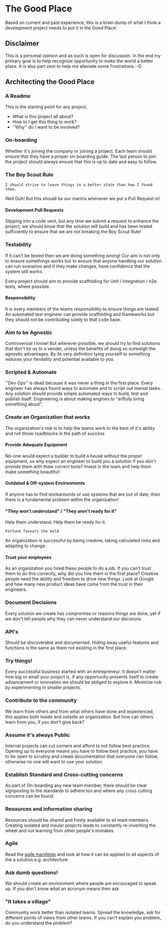 # The Good Place

Based on current and past experience, this is a brain dump of what I think a development project needs to put it in the Good Place.

## Disclaimer

This is a personal opinion and as such is open for discussion. In the end my primary goal is to help recognize opportunity to make the world a better place. It is also part vent to help me alleviate some frustrations :-D

## Architecting the Good Place

### A Readme

This is the starting point for any project. 
* What is this project all about? 
* How to I get this thing to work?
* ''Why'' do I want to be involved?

### On-boarding

Whether it's joining the company or joining a project. Each team should ensure that they have a proper on-boarding guide. The last person to join the project should always ensure that this is up to date and easy to follow.

### The Boy Scout Rule

```
I should strive to leave things in a better state than how I found them.
```
Well Duh! But this should be our mantra whenever we put a Pull Request in! 

#### Development Pull Requests

Slipping into a code vent, but any time we submit a request to enhance the project, we should know that the solution will build and has been tested sufficiently to ensure that we are not breaking the Boy Scout Rule!

### Testability

If it can't be tested then we are doing something wrong! Our aim is not only to ensure somethings works but to ensure that anyone handling our solution can run scenarios and if they make changes, have confidence that the system still works.

Every project should aim to provide scaffolding for Unit / Integration / e2e tests, where possible.

#### Responsibility

It is every members of the teams responsibility to ensure things are tested! An automated test engineer can provide scaffolding and frameworks but they should not be contributing solely to that code base.

### Aim to be Agnostic

Controversial I know! But wherever possible, we should try to find solutions that don't tie us to a vender, unless the benefits of doing so outweigh the agnostic advantages. By its very definition tying yourself to something reduces your flexibility and potential available to you.

### Scripted & Automate

''Dev Ops'' is dead because it was never a thing in the first place. Every engineer has always found ways to automate and to script out menial tasks.
Any solution should provide simple automated ways to build, test and publish itself. Engineering is about making engines to "artfully bring something about".

### Create an Organization that works

The organization's role is to help the teams work to the best of it's ability and not throw roadblocks in the path of success

#### Provide Adequate Equipment

No-one would expect a builder to build a house without the proper equipment, so why expect an engineer to build you a solution if you don't provide them with thew correct tools? Invest in the team and help them make something beautiful!

#### Outdated & Off-system Environments

If anyone has to find workarounds or use systems that are out of date, then there is a fundamental problem within the organization!  

#### "They won't understand" / "They aren't ready for it"

Help them understand. Help them be ready for it.

``` 
Fortune favours the bold
```

An organization is successful by being creative, taking calculated risks and adapting to change.

#### Trust your employees

As an organization you hired these people to do a job. If you can't trust them to do this correctly, why did you hire them in the first place?
Creative people need the ability and freedom to drive new things. Look at Google and how many new product ideas have come from the trust in their engineers.

### Document Decisions

Every solution we create has compromise or reasons things are done, yet if we don't tell people why they can never understand our decisions.

### API's  

Should be discoverable and documented. Hiding away useful features and functions is the same as them not existing in the first place.

### Try things!

Every successful business started with an entrepreneur. It doesn't matter how big or small your project is, if any opportunity presents itself to create advancement or innovation we should be obliged to explore it. Minimize risk by experimenting in smaller projects.

### Contribute to the community

We learn from others and from what others have done and experienced, this applies both inside and outside an organization. But how can others learn from you, if you don't give back?

### Assume it's always Public

Internal projects can cut corners and afford to not follow best practice. Opening up to everyone means you have to follow best practice, you have to be open to scrutiny and create documentation that everyone can follow, otherwise no one will want to use your solution.

### Establish Standard and Cross-cutting concerns

As part of On-boarding any new team member, there should be clear signposting to the standards to adhere too and where any cross cutting concerns can be found.

### Resources and information sharing

Resources should be shared and freely available to all team members. Creating isolated and insular projects leads to constantly re-inventing the wheel and not learning from other people's mistakes.

### Agile

Read the [agile manifesto](https://agilemanifesto.org/) and look at how it can be applied to all aspects of the a solution e.g. architecture

### Ask dumb questions! 

We should create an environment where people are encouraged to speak up. If you don't know what an acronym means then ask

### "It takes a village"

Community work better than isolated teams. Spread the knowledge, ask for different points of views from other teams. If you can't explain you problem, do you understand the problem?